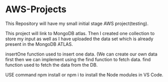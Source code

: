 # AWS-Projects
This Repository will have my small initial stage AWS project(testing).


This project will link to MongoDB atlas. Then I created one collection to store my input as well as I have uploaded the data set which is already present in the MongoDB ATLAS.

insertOne function used to insert one data. (We can create our own data first then we can implement using the find function to fetch data.
find function used to fetch the data from the DB.

USE command npm install or npm i to install the Node modules in VS Code.
